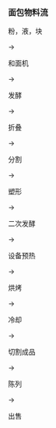 ### 面包物料流



粉，液，块

->

和面机

->

发酵

->

折叠

->

分割

->

塑形

->

二次发酵

->

设备预热

->

烘烤

->

冷却

->

切割成品

->

陈列

->

出售
